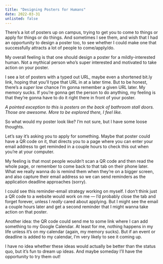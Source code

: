 ```yaml
---
title: "Designing Posters for Humans"
date: 2022-03-31
unlisted: false
---
```


There’s a lot of posters up on campus, trying to get you to come to things or apply for things or do things. And sometimes I see them, and wish that I had an opportunity to design a poster too, to see whether I could make one that successfully attracts a lot of people to come/apply/do.

My overall feeling is that one should design a poster for a mildly-interested human. Not a mythical person who’s super interested and motivated to take action on your poster.

I see a lot of posters with a typed out URL, maybe even a shortened bit.ly link, hoping that you’ll type that URL in at a later time. But to be honest, there’s a _super_ low chance I’m gonna remember a given URL later. My memory sucks. If you’re gonna get the person to do anything, my feeling is that they’re gonna have to do it right there in front of your poster.

_A pointed exception to this is posters on the back of bathroom stall doors. Those are awesome. More to be explored there, I feel like._

So what would my poster look like? I’m not sure, but I have some loose thoughts.

Let’s say it’s asking you to apply for something. Maybe that poster could have a QR code on it, that directs you to a page where you can enter your email address to get reminded in a couple hours to check this out when you’re at your computer.

My feeling is that most people wouldn’t scan a QR code and then read the whole page, or remember to come back to that tab on their phone later. What we really wanna do is remind them when they’re on a bigger screen, and also capture their email address so we can send reminders as the application deadline approaches (sorry).

I could see this reminder-email strategy working on myself. I don’t think just a QR code to a website would work on me — I’d probably close the tab and forget forever, unless I _really_ cared about applying. But I might see the email a couple hours later and get a second reminder that I might wanna take action on that poster.

Another idea: the QR code could send me to some link where I can add something to my Google Calendar. At least for me, nothing happens in my life unless it’s on my calendar (again, my memory sucks). But if an event or deadline is added to my calendar, I’m very likely to see it coming up.

I have no idea whether these ideas would actually be better than the status quo, but it’s fun to dream up ideas. And maybe someday I’ll have the opportunity to try them out!
